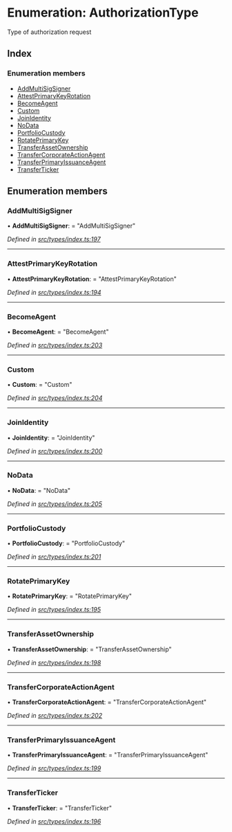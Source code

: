 # Enumeration: AuthorizationType

Type of authorization request

## Index

### Enumeration members

* [AddMultiSigSigner](authorizationtype.md#addmultisigsigner)
* [AttestPrimaryKeyRotation](authorizationtype.md#attestprimarykeyrotation)
* [BecomeAgent](authorizationtype.md#becomeagent)
* [Custom](authorizationtype.md#custom)
* [JoinIdentity](authorizationtype.md#joinidentity)
* [NoData](authorizationtype.md#nodata)
* [PortfolioCustody](authorizationtype.md#portfoliocustody)
* [RotatePrimaryKey](authorizationtype.md#rotateprimarykey)
* [TransferAssetOwnership](authorizationtype.md#transferassetownership)
* [TransferCorporateActionAgent](authorizationtype.md#transfercorporateactionagent)
* [TransferPrimaryIssuanceAgent](authorizationtype.md#transferprimaryissuanceagent)
* [TransferTicker](authorizationtype.md#transferticker)

## Enumeration members

###  AddMultiSigSigner

• **AddMultiSigSigner**: = "AddMultiSigSigner"

*Defined in [src/types/index.ts:197](https://github.com/PolymathNetwork/polymesh-sdk/blob/7362b318/src/types/index.ts#L197)*

___

###  AttestPrimaryKeyRotation

• **AttestPrimaryKeyRotation**: = "AttestPrimaryKeyRotation"

*Defined in [src/types/index.ts:194](https://github.com/PolymathNetwork/polymesh-sdk/blob/7362b318/src/types/index.ts#L194)*

___

###  BecomeAgent

• **BecomeAgent**: = "BecomeAgent"

*Defined in [src/types/index.ts:203](https://github.com/PolymathNetwork/polymesh-sdk/blob/7362b318/src/types/index.ts#L203)*

___

###  Custom

• **Custom**: = "Custom"

*Defined in [src/types/index.ts:204](https://github.com/PolymathNetwork/polymesh-sdk/blob/7362b318/src/types/index.ts#L204)*

___

###  JoinIdentity

• **JoinIdentity**: = "JoinIdentity"

*Defined in [src/types/index.ts:200](https://github.com/PolymathNetwork/polymesh-sdk/blob/7362b318/src/types/index.ts#L200)*

___

###  NoData

• **NoData**: = "NoData"

*Defined in [src/types/index.ts:205](https://github.com/PolymathNetwork/polymesh-sdk/blob/7362b318/src/types/index.ts#L205)*

___

###  PortfolioCustody

• **PortfolioCustody**: = "PortfolioCustody"

*Defined in [src/types/index.ts:201](https://github.com/PolymathNetwork/polymesh-sdk/blob/7362b318/src/types/index.ts#L201)*

___

###  RotatePrimaryKey

• **RotatePrimaryKey**: = "RotatePrimaryKey"

*Defined in [src/types/index.ts:195](https://github.com/PolymathNetwork/polymesh-sdk/blob/7362b318/src/types/index.ts#L195)*

___

###  TransferAssetOwnership

• **TransferAssetOwnership**: = "TransferAssetOwnership"

*Defined in [src/types/index.ts:198](https://github.com/PolymathNetwork/polymesh-sdk/blob/7362b318/src/types/index.ts#L198)*

___

###  TransferCorporateActionAgent

• **TransferCorporateActionAgent**: = "TransferCorporateActionAgent"

*Defined in [src/types/index.ts:202](https://github.com/PolymathNetwork/polymesh-sdk/blob/7362b318/src/types/index.ts#L202)*

___

###  TransferPrimaryIssuanceAgent

• **TransferPrimaryIssuanceAgent**: = "TransferPrimaryIssuanceAgent"

*Defined in [src/types/index.ts:199](https://github.com/PolymathNetwork/polymesh-sdk/blob/7362b318/src/types/index.ts#L199)*

___

###  TransferTicker

• **TransferTicker**: = "TransferTicker"

*Defined in [src/types/index.ts:196](https://github.com/PolymathNetwork/polymesh-sdk/blob/7362b318/src/types/index.ts#L196)*
